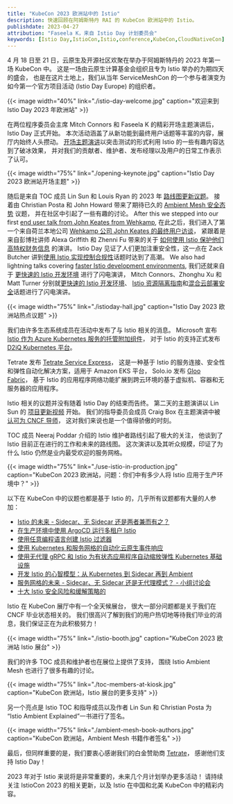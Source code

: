 ```yaml
---
title: "KubeCon 2023 欧洲站中的 Istio"
description: 快速回顾在阿姆斯特丹 RAI 的 KubeCon 欧洲站中的 Istio。
publishdate: 2023-04-27
attribution: "Faseela K，来自 Istio Day 计划委员会"
keywords: [Istio Day,IstioCon,Istio,conference,KubeCon,CloudNativeCon]
---
```


4 月 18 日至 21 日，云原生及开源社区欢聚在举办于阿姆斯特丹的 2023 年第一场 KubeCon 中。
这是一场由云原生计算基金会组织且专为 Istio 举办的为期四天的盛会，
也是在这片土地上，我们从当年 ServiceMeshCon 的一个参与者演变为如今第一个官方项目活动 (Istio Day Europe) 的组织者。

{{< image width="40%"
    link="./istio-day-welcome.jpg"
    caption="欢迎来到 Istio Day 2023 年欧洲站"
    >}}

在两位程序委员会主席 Mitch Connors 和 Faseela K 的精彩开场主题演讲后，Istio Day 正式开始。
本次活动涵盖了从新功能到最终用户话题等丰富的内容，展厅内始终人头攒动。
[开场主题演讲](https://youtu.be/h9EgMrJ0ahs)以突击测试的形式利用 Istio 的一些有趣内容达到了破冰效果，
并对我们的贡献者、维护者、发布经理以及用户的日常工作表示了认可。

{{< image width="75%"
    link="./opening-keynote.jpg"
    caption="Istio Day 2023 欧洲站开场主题"
    >}}

随后是来自 TOC 成员 Lin Sun 和 Louis Ryan 的 2023 年 [路线图更新议题](https://youtu.be/GQccKyVe0R8)。
接着由 Christian Posta 和 John Howard 带来了期待已久的 [Ambient Mesh 安全态势](https://youtu.be/QnfrbbY_Hy4) 议题，
并在社区中引起了一些有趣的讨论。
After this we stepped into our first [end user talk from John Keates from Wehkamp](https://youtu.be/Gb_I2RJr8kQ),
在此之后，我们进入了第一个来自荷兰本地公司 [Wehkamp 公司 John Keates 的最终用户访谈](https://youtu.be/Gb_I2RJr8kQ)，
紧跟着是来自彭博社讲师 Alexa Griffith 和 Zhenni Fu 带来的关于 [如何使用 Istio 保护他们高特权财务信息](https://youtu.be/f6jMix46ZD8) 的演讲。
Istio Day 见证了人们更加注重安全性，这一点在 Zack Butcher
讲到[使用 Istio 实现控制合规性](https://youtu.be/gIntE4Nn5r4)话题时达到了高潮。
We also had lightning talks covering [faster Istio development environments](https://youtu.be/Onsukvmmm50),
我们还就来自于 [更快速的 Istio 开发环境](https://youtu.be/Onsukvmmm50) 进行了闪电演讲，
Mitch Connors、Zhonghu Xu 和 Matt Turner 分别就[更快速的 Istio 开发环境](https://youtu.be/Onsukvmmm50)、
[Istio 资源隔离指南](https://youtu.be/TmlfQjChmNU)和[混合云部署安全](https://youtu.be/xejbMNbOwXk)话题进行了闪电演讲。

{{< image width="75%"
    link="./istioday-hall.jpg"
    caption="Istio Day 2023 欧洲站热点议题"
    >}}

我们由许多生态系统成员在活动中发布了与 Istio 相关的消息。
Microsoft 宣布 [Istio 作为 Azure Kubernetes 服务的托管附加组件](https://learn.microsoft.com/en-us/azure/aks/istio-about)，
对于 Istio 的支持正式发布 [D2iQ Kubernetes 平台](https://www.prnewswire.com/news-releases/d2iq-takes-multi-cloud-multi-cluster-fleet-management-to-the-next-level-with-kubernetes-platform-enhancements-301799358.html)。

Tetrate 发布 [Tetrate Service Express](https://tetrate.io/blog/introducing-tetrate-service-express/)，
这是一种基于 Istio 的服务连接、安全性和弹性自动化解决方案，适用于 Amazon EKS 平台，
Solo.io 发布 [Gloo Fabric](https://www.solo.io/blog/introducing-solo-gloo-fabric/)，
基于 Istio 的应用程序网络功能扩展到跨云环境的基于虚拟机、容器和无服务器的应用程序。

Istio 相关的议题并没有随着 Istio Day 的结束而告终。
第二天的主题演讲以 Lin Sun 的 [项目更新视频](https://twitter.com/linsun_unc/status/1648952723604221953) 开始。
我们的指导委员会成员 Craig Box 在主题演讲中被 [认可为 CNCF 导师](https://twitter.com/IstioMesh/status/1648722572366708739)，
这对我们来说也是一个值得骄傲的时刻。

TOC 成员 Neeraj Poddar 介绍的 Istio 维护者路线引起了极大的关注，
他谈到了 Istio 目前正在进行的工作和未来的路线图。
这次演讲以及其听众规模，印证了为什么 Istio 仍然是业内最受欢迎的服务网格。

{{< image width="75%"
    link="./use-istio-in-production.jpg"
    caption="KubeCon 2023 欧洲站，问题：你们中有多少人将 Istio 应用于生产环境中？"
    >}}

以下在 KubeCon 中的议题也都是基于 Istio 的，几乎所有议题都有大量的人参加：

* [Istio 的未来 - Sidecar、无 Sidecar 还是两者兼而有之？](https://sched.co/1HySB)
* [在生产环境中使用 ArgoCD 运行多租户 Istio](https://sched.co/1Hyd1)
* [使用任意编程语言创建 Istio 过滤器](https://sched.co/1HybK)
* [使用 Kubernetes 和服务网格的自动化云原生事件响应](https://sched.co/1HyZ9)
* [使用无代理 gRPC 和 Istio 为有状态应用程序自动缩放弹性 Kubernetes 基础设施](https://sched.co/1HyXz)
* [开发 Istio 的心智模型：从 Kubernetes 到 Sidecar 再到 Ambient](https://sched.co/1HyZj)
* [服务网格的未来 - Sidecar、无 Sidecar 还是无代理模式？ - 小组讨论会](https://sched.co/1Hydb)
* [十大 Istio 安全风险和缓解策略的](https://sched.co/1HyPQ)

Istio 在 KubeCon 展厅中有一个全天候展台，
很大一部分问题都是关于我们在 CNCF 毕业状态相关的。
我们很高兴了解到我们的用户热切地等待我们毕业的消息，我们保证正在为此积极努力！

{{< image width="75%"
    link="./istio-booth.jpg"
    caption="KubeCon 2023 欧洲站 Istio 展台"
    >}}

我们的许多 TOC 成员和维护者也在展位上提供了支持，
围绕 Istio Ambient Mesh 也进行了很多有趣的讨论。

{{< image width="75%"
    link="./toc-members-at-kiosk.jpg"
    caption="KubeCon 欧洲站，Istio 展台的更多支持"
    >}}

另一个亮点是 Istio TOC 和指导成员以及作者 Lin Sun 和 Christian Posta 为
“Istio Ambient Explained”一书进行了签名。

{{< image width="75%"
    link="./ambient-mesh-book-authors.jpg"
    caption="KubeCon 欧洲站，Ambient Mesh 书籍作者签名"
    >}}

最后，但同样重要的是，我们要衷心感谢我们的白金赞助商 [Tetrate](http://tetrate.io/)，
感谢他们支持 Istio Day！

2023 年对于 Istio 来说将是非常重要的，未来几个月计划举办更多活动！
请持续关注 IstioCon 2023 的相关更新，以及 Istio 在中国和北美 KubeCon 中的精彩内容。

